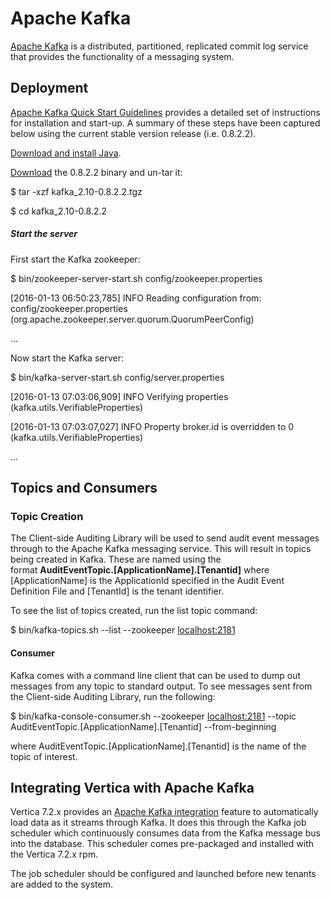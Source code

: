 # Apache Kafka 

[Apache Kafka](http://kafka.apache.org/) is a distributed, partitioned, replicated commit log service that provides the functionality of a messaging system.

## Deployment

[Apache Kafka Quick Start Guidelines](http://kafka.apache.org/082/documentation.html#quickstart) provides a detailed set of instructions for installation and start-up. A summary of these steps have been captured below using the current stable version release (i.e. 0.8.2.2).

[Download and install Java](http://openjdk.java.net/install/).

[Download](https://www.apache.org/dyn/closer.cgi?path=/kafka/0.8.2.2/kafka_2.10-0.8.2.2.tgz) the 0.8.2.2 binary and un-tar it: 

$ tar -xzf kafka_2.10-0.8.2.2.tgz 

$ cd kafka_2.10-0.8.2.2

##### Start the server

First start the Kafka zookeeper: 

$ bin/zookeeper-server-start.sh config/zookeeper.properties

[2016-01-13 06:50:23,785] INFO Reading configuration from: config/zookeeper.properties (org.apache.zookeeper.server.quorum.QuorumPeerConfig)

...

Now start the Kafka server: 

$ bin/kafka-server-start.sh config/server.properties

[2016-01-13 07:03:06,909] INFO Verifying properties (kafka.utils.VerifiableProperties)

[2016-01-13 07:03:07,027] INFO Property broker.id is overridden to 0 (kafka.utils.VerifiableProperties) 

...


## Topics and Consumers

### Topic Creation

The Client-side Auditing Library will be used to send audit event messages through to the Apache Kafka messaging service. This will result in topics being created in Kafka. These are named using the format **AuditEventTopic.[ApplicationName].[Tenantid]** where [ApplicationName] is the ApplicationId specified in the Audit Event Definition File and [TenantId] is the tenant identifier.

To see the list of topics created, run the list topic command:

$ bin/kafka-topics.sh --list --zookeeper [localhost:2181](http://localhost:2181/)

#### Consumer

Kafka comes with a command line client that can be used to dump out messages from any topic to standard output. To see messages sent from the Client-side Auditing Library, run the following:

$ bin/kafka-console-consumer.sh --zookeeper [localhost:2181](http://localhost:2181/) --topic AuditEventTopic.[ApplicationName].[Tenantid] --from-beginning

where AuditEventTopic.[ApplicationName].[Tenantid] is the name of the topic of interest.

## Integrating Vertica with Apache Kafka

Vertica 7.2.x provides an [Apache Kafka integration](http://my.vertica.com/docs/7.2.x/PDF/HP_Vertica_7.2.x_Integrating_Apache_Kafka.pdf) feature to automatically load data as it streams through Kafka. It does this through the Kafka job scheduler which continuously consumes data from the Kafka message bus into the database. This scheduler comes pre-packaged and installed with the Vertica 7.2.x rpm.

The job scheduler should be configured and launched before new tenants are added to the system.
